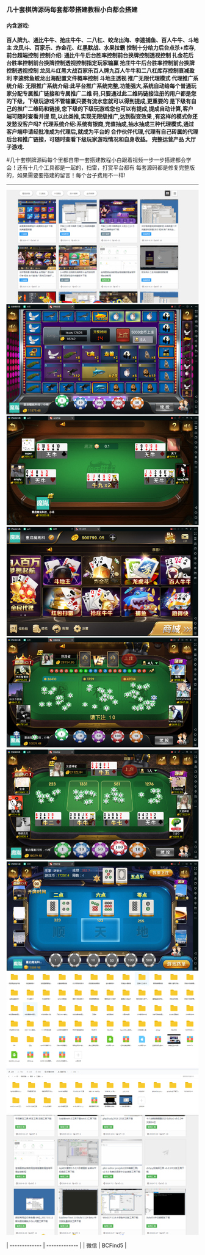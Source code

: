 ### 几十套棋牌源码每套都带搭建教程小白都会搭建
#### 内含游戏:
**百人牌九、通比牛牛、抢庄牛牛、二八杠、蛟龙出海、李逵捕鱼、百人牛牛、斗地主
龙凤斗、百家乐、炸金花、红黑默战、水果拉霸
控制十分给力后台点杀+库存,前台超端控制
控制介绍:
通比牛牛后台胜率控制前台换牌控制透视控制
扎金花后台胜率控制前台换牌控制透视控制指定玩家输赢
抢庄牛牛后台胜率控制前台换牌控制透视控制
龙凤斗红黑大战百家乐百人牌九百人牛牛和二八杠库存控制衰减盈利
李逵劈鱼蛟龙出海配置文件概率控制
斗地主透视
推广无限代理模式
代理推广系统介绍:
无限推广系统介绍:此平台推广系统完整,功能强大,系统自动给每个普通玩家分配专属推广链接和专属推广二维
码,只要通过此二维码链接注册的用户都是您的下级，下级玩游戏不管输赢只要有流水您就可以得到提成,更重要的
是下级有自己的推广二维码和链接,您下级的下级玩游戏您也可以有提成,提成自动计算,客户端可随时查看并提
现,以此类推,实现无限级推广,达到裂变效果 ,有这样的模式你还发愁没客户吗?
代理系统介绍:系统有银商,充值抽成,抽水抽成三种代理模式,通过客户端申请经批准成为代理后,就成为平台的
合作伙伴代理,代理有自己砖属的代理后台和推广链接，可随时查看下级玩家游戏情况和自身收益。
完整运营产品
大厅子游戏.**

#几十套棋牌源码每个里都自带一套搭建教程小白跟着视频一步一步搭建都会学会！还有十几个工具都是一起的，扫雷，打赏平台都有
每套源码都是修复完整版的，如果需要要搭建的留言！每个台子费用不一样!

-------------------------------------------------------------
![](https://github.com/Baoya-live/chess/blob/master/1.png?raw=true)
![](https://github.com/Baoya-live/chess/blob/master/2.png?raw=true)
![](https://github.com/Baoya-live/chess/blob/master/3.png?raw=true)
![](https://github.com/Baoya-live/chess/blob/master/4.png?raw=true)
![](https://github.com/Baoya-live/chess/blob/master/5.png?raw=true)
![](https://github.com/Baoya-live/chess/blob/master/55.png?raw=true)
![](https://github.com/Baoya-live/chess/blob/master/6.png?raw=true)
![](https://github.com/Baoya-live/chess/blob/master/7.png?raw=true)
![](https://github.com/Baoya-live/chess/blob/master/8.png?raw=true)
![](https://github.com/Baoya-live/chess/blob/master/9.png?raw=true)

| ------------- | ------------- |
| 微信  | BCFind5 |
    
